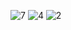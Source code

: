 ![7](https://github.com/AbdullahAssi/FoodOrderingAPP/assets/113567773/ef3feedc-9086-486d-b21c-1f02241c85a2)
![4](https://github.com/AbdullahAssi/FoodOrderingAPP/assets/113567773/2bca7f29-5810-4555-be8b-4773f312151e)
![2](https://github.com/AbdullahAssi/FoodOrderingAPP/assets/113567773/2bcfe0d2-92bd-41b0-aecb-4b5091e27813)
